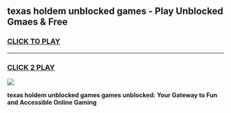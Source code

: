 
## texas holdem unblocked games - Play Unblocked Gmaes & Free
<h3>
<a href="https://news.freeplayer.one?title=texas_holdem_unblocked_games&ref=23F">CLICK TO PLAY</a></h3>
<hr>

<h3>
<a href="https://news.freeplayer.one?title=texas_holdem_unblocked_games&ref=23F">CLICK 2 PLAY</a>
  
</h3>

<a href="https://news.freeplayer.one?title=texas_holdem_unblocked_games&ref=23F/"><img src="https://clearcache.store/games.png"></a>


**texas holdem unblocked games games unblocked: Your Gateway to Fun and Accessible Online Gaming**

